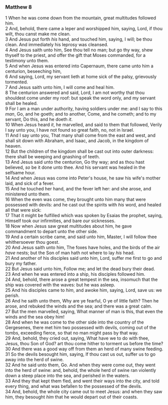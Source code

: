 ### Matthew 8

1 When he was come down from the mountain, great multitudes followed him.  
2 And, behold, there came a leper and worshipped him, saying, Lord, if thou wilt, thou canst make me clean.  
3 And Jesus put forth *his* hand, and touched him, saying, I will; be thou clean. And immediately his leprosy was cleansed.  
4 And Jesus saith unto him, See thou tell no man; but go thy way, shew thyself to the priest, and offer the gift that Moses commanded, for a testimony unto them.  
5 And when Jesus was entered into Capernaum, there came unto him a centurion, beseeching him,  
6 And saying, Lord, my servant lieth at home sick of the palsy, grievously tormented.  
7 And Jesus saith unto him, I will come and heal him.  
8 The centurion answered and said, Lord, I am not worthy that thou shouldest come under my roof: but speak the word only, and my servant shall be healed.  
9 For I am a man under authority, having soldiers under me: and I say to this *man*, Go, and he goeth; and to another, Come, and he cometh; and to my servant, Do this, and he doeth *it*.  
10 When Jesus heard *it*, he marvelled, and said to them that followed, Verily I say unto you, I have not found so great faith, no, not in Israel.  
11 And I say unto you, That many shall come from the east and west, and shall sit down with Abraham, and Isaac, and Jacob, in the kingdom of heaven.  
12 But the children of the kingdom shall be cast out into outer darkness: there shall be weeping and gnashing of teeth.  
13 And Jesus said unto the centurion, Go thy way; and as thou hast believed, *so* be it done unto thee. And his servant was healed in the selfsame hour.  
14 And when Jesus was come into Peter's house, he saw his wife's mother laid, and sick of a fever.  
15 And he touched her hand, and the fever left her: and she arose, and ministered unto them.  
16 When the even was come, they brought unto him many that were possessed with devils: and he cast out the spirits with *his* word, and healed all that were sick:  
17 That it might be fulfilled which was spoken by Esaias the prophet, saying, Himself took our infirmities, and bare *our* sicknesses.  
18 Now when Jesus saw great multitudes about him, he gave commandment to depart unto the other side.  
19 And a certain scribe came, and said unto him, Master, I will follow thee whithersoever thou goest.  
20 And Jesus saith unto him, The foxes have holes, and the birds of the air *have* nests; but the Son of man hath not where to lay *his* head.  
21 And another of his disciples said unto him, Lord, suffer me first to go and bury my father.  
22 But Jesus said unto him, Follow me; and let the dead bury their dead.  
23 And when he was entered into a ship, his disciples followed him.  
24 And, behold, there arose a great tempest in the sea, insomuch that the ship was covered with the waves: but he was asleep.  
25 And his disciples came to *him*, and awoke him, saying, Lord, save us: we perish.  
26 And he saith unto them, Why are ye fearful, O ye of little faith? Then he arose, and rebuked the winds and the sea; and there was a great calm.  
27 But the men marvelled, saying, What manner of man is this, that even the winds and the sea obey him!  
28 And when he was come to the other side into the country of the Gergesenes, there met him two possessed with devils, coming out of the tombs, exceeding fierce, so that no man might pass by that way.  
29 And, behold, they cried out, saying, What have we to do with thee, Jesus, thou Son of God? art thou come hither to torment us before the time?  
30 And there was a good way off from them an herd of many swine feeding.  
31 So the devils besought him, saying, If thou cast us out, suffer us to go away into the herd of swine.  
32 And he said unto them, Go. And when they were come out, they went into the herd of swine: and, behold, the whole herd of swine ran violently down a steep place into the sea, and perished in the waters.  
33 And they that kept them fled, and went their ways into the city, and told every thing, and what was befallen to the possessed of the devils.  
34 And, behold, the whole city came out to meet Jesus: and when they saw him, they besought *him* that he would depart out of their coasts.  
